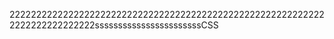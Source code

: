222222222222222222222222222222222222222222222222222222222222222222222222222sssssssssssssssssssssssCSS

